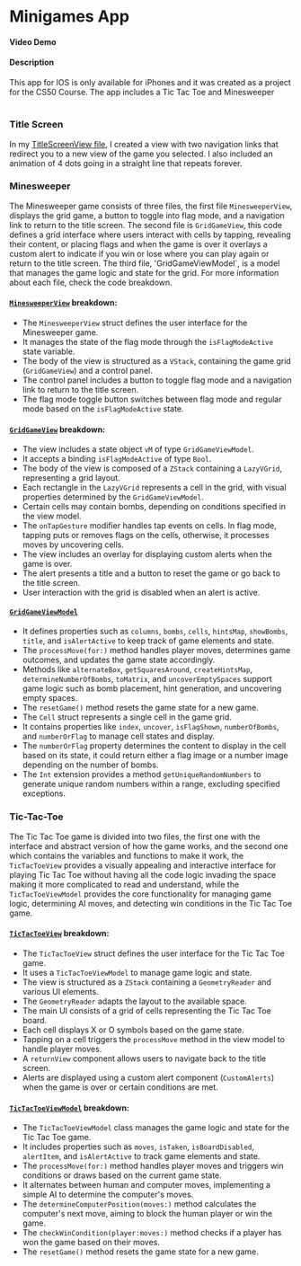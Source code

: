 # Minigames App
#### Video Demo

#### Description
This app for IOS is only available for iPhones and it was created as a project for the CS50 Course. The app includes a Tic Tac Toe and Minesweeper

#
### Title Screen 

In my [TitleScreenView file](/FinalProject/Screens/TitleScreenView/TitleScreenView.swift), I created a view with two navigation links that redirect you to a new view of the game you selected. I also included an animation of 4 dots going in a straight line that repeats forever.

### Minesweeper

The Minesweeper game consists of three files, the first file `MinesweeperView`, displays the grid game, a button to toggle into flag mode, and a navigation link to return to the title screen. The second file is `GridGameView`, this code defines a grid interface where users interact with cells by tapping, revealing their content, or placing flags and when the game is over it overlays a custom alert to indicate if you win or lose where you can play again or return to the title screen. The third file, 'GridGameViewModel`, is a model that manages the game logic and state for the grid. For more information about each file, check the code breakdown.


#### [`MinesweeperView`](/FinalProject/Screens/MinesweeperView/MinesweeperView.swift) breakdown:
- The `MinesweeperView` struct defines the user interface for the Minesweeper game.
- It manages the state of the flag mode through the `isFlagModeActive` state variable.
- The body of the view is structured as a `VStack`, containing the game grid (`GridGameView`) and a control panel.
- The control panel includes a button to toggle flag mode and a navigation link to return to the title screen.
- The flag mode toggle button switches between flag mode and regular mode based on the `isFlagModeActive` state.

#### [`GridGameView`](/FinalProject/Screens/MinewsweeperView/GridGameView.swift) breakdown:
- The view includes a state object `vM` of type `GridGameViewModel`.
- It accepts a binding `isFlagModeActive` of type `Bool`.
- The body of the view is composed of a `ZStack` containing a `LazyVGrid`, representing a grid layout.
- Each rectangle in the `LazyVGrid` represents a cell in the grid, with visual properties determined by the `GridGameViewModel`.
- Certain cells may contain bombs, depending on conditions specified in the view model.
- The `onTapGesture` modifier handles tap events on cells. In flag mode, tapping puts or removes flags on the cells, otherwise, it processes moves by uncovering cells.
- The view includes an overlay for displaying custom alerts when the game is over.
- The alert presents a title and a button to reset the game or go back to the title screen.
- User interaction with the grid is disabled when an alert is active.

#### [`GridGameViewModel`](/FinalProject/Screens/MinesweeperView/GridGameViewModel.swift) 
- It defines properties such as `columns`, `bombs`, `cells`, `hintsMap`, `showBombs`, `title`, and `isAlertActive` to keep track of game elements and state.
- The `processMove(for:)` method handles player moves, determines game outcomes, and updates the game state accordingly.
- Methods like `alternateBox`, `getSquaresAround`, `createHintsMap`, `determineNumberOfBombs`, `toMatrix`, and `uncoverEmptySpaces` support game logic such as bomb placement, hint generation, and uncovering empty spaces.
- The `resetGame()` method resets the game state for a new game.
- The `Cell` struct represents a single cell in the game grid.
- It contains properties like `index`, `uncover`, `isFlagShown`, `numberOfBombs`, and `numberOrFlag` to manage cell states and display.
- The `numberOrFlag` property determines the content to display in the cell based on its state, it could return either a flag image or a number image depending on the number of bombs.
- The `Int` extension provides a method `getUniqueRandomNumbers` to generate unique random numbers within a range, excluding specified exceptions.

### Tic-Tac-Toe

The Tic Tac Toe game is divided into two files, the first one with the interface and abstract version of how the game works, and the second one which contains the variables and functions to make it work, the `TicTacToeView` provides a visually appealing and interactive interface for playing Tic Tac Toe without having all the code logic invading the space making it more complicated to read and understand, while the `TicTacToeViewModel` provides the core functionality for managing game logic, determining AI moves, and detecting win conditions in the Tic Tac Toe game.

#### [`TicTacToeView`](/FinalProject/Screens/TicTacToeView/TicTacToeView.swift) breakdown:
- The `TicTacToeView` struct defines the user interface for the Tic Tac Toe game.
- It uses a `TicTacToeViewModel` to manage game logic and state.
- The view is structured as a `ZStack` containing a `GeometryReader` and various UI elements.
- The `GeometryReader` adapts the layout to the available space.
- The main UI consists of a grid of cells representing the Tic Tac Toe board.
- Each cell displays X or O symbols based on the game state.
- Tapping on a cell triggers the `processMove` method in the view model to handle player moves.
- A `returnView` component allows users to navigate back to the title screen.
- Alerts are displayed using a custom alert component (`CustomAlerts`) when the game is over or certain conditions are met.

#### [`TicTacToeViewModel`](FinalProject/Screens/TicTacToeView/TicTacToeViewModel.swift) breakdown:
- The `TicTacToeViewModel` class manages the game logic and state for the Tic Tac Toe game.
- It includes properties such as `moves`, `isTaken`, `isBoardDisabled`, `alertItem`, and `isAlertActive` to track game elements and state.
- The `processMove(for:)` method handles player moves and triggers win conditions or draws based on the current game state.
- It alternates between human and computer moves, implementing a simple AI to determine the computer's moves.
- The `determineComputerPosition(moves:)` method calculates the computer's next move, aiming to block the human player or win the game.
- The `checkWinCondition(player:moves:)` method checks if a player has won the game based on their moves.
- The `resetGame()` method resets the game state for a new game.

